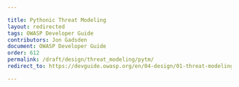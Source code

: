 ```yaml
---

title: Pythonic Threat Modeling
layout: redirected
tags: OWASP Developer Guide
contributors: Jon Gadsden
document: OWASP Developer Guide
order: 612
permalink: /draft/design/threat_modeling/pytm/
redirect_to: https://devguide.owasp.org/en/04-design/01-threat-modeling/02-pytm/

---
```

